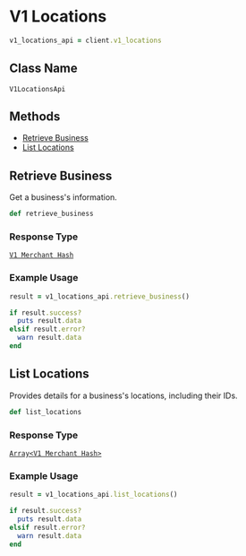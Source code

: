 # V1 Locations

```ruby
v1_locations_api = client.v1_locations
```

## Class Name

`V1LocationsApi`

## Methods

* [Retrieve Business](/doc/v1-locations.md#retrieve-business)
* [List Locations](/doc/v1-locations.md#list-locations)

## Retrieve Business

Get a business's information.

```ruby
def retrieve_business
```

### Response Type

[`V1 Merchant Hash`](/doc/models/v1-merchant.md)

### Example Usage

```ruby
result = v1_locations_api.retrieve_business()

if result.success?
  puts result.data
elsif result.error?
  warn result.data
end
```

## List Locations

Provides details for a business's locations, including their IDs.

```ruby
def list_locations
```

### Response Type

[`Array<V1 Merchant Hash>`](/doc/models/v1-merchant.md)

### Example Usage

```ruby
result = v1_locations_api.list_locations()

if result.success?
  puts result.data
elsif result.error?
  warn result.data
end
```

